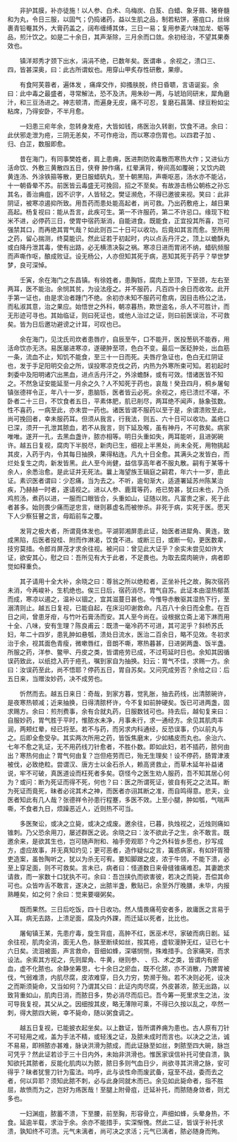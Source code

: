 <!-- { "loadSidebar": true } -->
　　非护其膜，补亦徒施！以人参、白术、乌梅炭、白芨、白蜡、象牙屑、猪脊髓和为丸，令日三服，以固气；仍捣诸药，益以生肌之品，制若粘饼，塞疽口，丝绵裹青铅罨其外，大膏药盖之，阔布缠缚其体，三日一易；复用参麦六味加龙、蛎等品，煎汁饮之。如是二十余日，其声渐除，三月余而口敛。余初经治，不望其果奏效也。

　　镇洋郑秀才颈下出水，涓涓不绝，已数年矣。医谓串 。余视之，溃口三、四，皆甚深奥，曰：此古所谓蚁也。用穿山甲炙存性研敷，果瘳。

　　有食阿芙蓉者，遍体发 ，痛痒交作，抑搔肤脱，终日昏聩，言语诞妄。余曰：此中毒之最盛者，寻常解法，恐不及济。用朱砂一两，与琥珀同研末，犀角磨汁，和三豆汤进之。神志顿清，而遍身无皮，痛不可忍，复磨石菖蒲、绿豆粉如尘粘席，乃得安卧，不半月愈。

　　一妇患三疟年余，忽转身发疮，大皆如钱，疡医治久转剧，饮食不进。余曰：此伏邪走泄为疮，三阴无恙矣，不可作疮治，而以寒凉伤胃也。以四君子加 、归、白芷，数服即愈。

　　昔在海门，有同事樊姓者，肩上患痈，医进荆防败毒散而寒热大作；又进仙方活命饮、外敷三黄散四五日，侠脊 肿作痛，红晕满背，脊间高如覆碗；又饮内疏黄连汤、外涂铁箍等散，更日服蜡矾丸，至十朝黑陷，声嘶呕恶，汤水亦不能沾，十一朝昏晕不苏。前医皆云毒盛无可挽回，招之不至矣。有故游击杨公朝栋之孙忘其名，善治痈疽，因不识字，人皆轻之。樊证濒危，不得已邀彼来视。笑曰：此非阴证，被寒凉遏抑所致。用吾药而患处能高起者，尚可救。乃出药敷疮上，越日果高起。杨复视曰：能从吾言，此疾可生。第一不许服药，第二不许忌口。缘现下粒米不进，必停药三日，使胃中宿药渐消，自能进食。既能食，正宜投其所喜，岂可强禁其口，而再绝其胃气哉？如此则百二十日可以收功。后竟如其言而愈。至所用之药，留心揣测，终莫能识。然此证若于初起时，内以点舌丹汗之，顶上以蟾酥丸或白降丹泄其毒，使有出路，必无横溃决裂之祸。寒凉日进而胃闭不纳，蜡矾频服而声嘶作呕，酿成败证。设无杨公，人亦但知其死于病，恶知其死于药乎？举世梦梦，良可深悼。

　　壬寅，余在海门之东昌镇。有徐姓者，患胸铄，腐肉上至顶，下至颈，左右至两耳，医不能治。余悯其贫，为设法痊之。并不服药，凡百四十余日而收攻。此开手第一证也，由是求治者踵门不绝。余初亦未知不服药可愈病，因目击杨公之法，而私淑其意，治之果应。始悟世之外科，朝凉暮热，欺世盗名，杀人不可胜计，而无形迹可寻也。其始临证，则曰死证也，或他人治过之证，则曰前医误治，不可救矣。皆为日后邀功避谤之计耳，可叹也已。

　　余在海门，见沈氏司炊者患唇疔，自辰至午，口不能开，医投葱矾不能吞，用活命饮亦无济。易医屡进寒凉，遂硬肿至项，色白不变。最后一医砭肿处，出血筋一条，流血不止，知饥不能食，至三十一日而死。夫唇疔急证也，色白无红阴证也，发于手足阳明交会之所，误投寒凉克伐之药，内热为外寒所束可知。若初起时刺委中及阳明诸穴出黑血，进点舌丹汗之，外涂蟾酥，或有可效。惜诸医皆不知之。不然急证安能延至一月余之久？人不知死于药也，哀哉！癸丑四月，桐乡屠甸镇张德祥令正，年八十一岁，患脑铄，医者皆云必死。余视之，疮已溃烂不堪，不卧者二十三日，不饮食者五日，平素体肥，肌已削尽，两耳绝不闻声，脉象弦数。性不喜药，一病至此，亦未尝一药也。诸医皆谓不服药以至于是，余谓溃败至此，尚可挽回者，幸未服药耳。但须从我言，行我法，则五、六十日可以收功。盖疮口已深，须开一孔泄其脓血，若不从我言，则下延及喉，虽有神丹，不可救矣。病家唯唯。遂开一孔，去黑血盏许，脓亦相等。明日头重如失，两耳能听，且进粥碗许。越五日复视，腐肉下半脱尽，新肉已生，细视上半黑处，尚未全死，用物挑起其皮，入药于内，令其每日抽换，果得粘连。凡九十日全愈。其满头之发皆白，而烂处复生之肉，新发皆黑。此人至今尚健，益信享高年者不服丸散。嗣有于某等十余人，余悉治愈。是此证并无死法。曩上海望族王辑庭之嗣君，年六十一岁，患此证。素识医者谓曰：少忍痛，当为去之。不听，逾旬渐大，适道署延苏州陈某治疾，乃赫赫一时者，遂请视之。进以人参、鹿茸等药，疮已势甚，犹曰未也，乃杀鸡煎汤，煮药以进，一服而口眼皆合，头重如山，证随以败。凡富贵之家，死于此者甚多。始则畏少痛而逆忠言，继则慕虚名而被惨杀。非死于病，实死于医。愿天下人少察狂瞽之言，毋蹈前车之覆。

　　发背之极大者，所谓竟体发也。平湖郭湘屏患此证，始医者进犀角、黄连，致成黑陷，后医者投桂、附而作淋渴，饮食不进。或断三日，或断一旬，更医数辈，技穷莫措。令郎肖屏茂才求余往视。被问曰：曾见此大证乎？余实未尝见如许大证，欲安其心，慰之曰：吾所见有大于此者，不足畏也。为取去腐肉碗许，病者即觉如释重负。

　　其子请用十全大补，余晓之曰：尊翁之所以绝粒者，正坐补托之故，胸次宿药未消，今再峻补，生机绝也。俟三日后，宿药消尽，胃气自苏。此证本由湿热郁蒸而成，寒凉以遏之，温补以锢之，宜其滋蔓日甚也。今惟导赤散驱其湿热下行，至溺清则止。越五日复视，已能自起，在床沿叩谢救命。凡百八十余日而全愈。在百日之间，曾患牙疳，与竹叶石膏汤而安。其人至今尚在。设根据立斋上渴下淋而用十全、八味，安有生理？陈良甫云：既溃一毫冷药不可进，其可泥乎？斜桥苏氏妇，年二十四岁，患乳肿如悬瓠，溃处日流水，医治二百余日，略不见效。冬初求治于余，视其面色青瘦，微嗽唇红，音朗不嘶，寒热暮甚，日进粥两盏、饭半盏。所服之药，洋参、鳖甲、丹皮之类，皆谓疮劳已成，不过苟延时日也。余知其因循误药致此，以纸捻入药于疮孔，嘱到家自为抽换。妇云：胃气不佳，求赐一方。余曰：汝误药至此，尚不悟耶？停药五日，胃自苏矣。又问究成劳否？余给之曰：后五日来，当赠汝妙药，决不成劳也。

　　忻然而去。越五日来日：奇哉，到家方暮，觉乳胀，抽去药线，出清脓碗许，是夜寒热顿减；近来抽换，日得清脓杯许，今不复如前肿硬矣。饭已可进两盏，固求赐方。余曰：煎剂费事，余有合就丸药，日服数钱可也。持去后，越旬复来曰：自服妙药，胃气胜于平时，惟脓水未净，月事未行，求一通经方。余见其肌肉丰润，两颊红晕，经已将至。若不与药，而另求内科通经，反恐误事，仍以前丸与之。后即全愈受孕。其实两次所用之药，皆饭焦磨末，少如橘皮而丸也。余治六、七年不愈之乳证，无不用药线刀针愈者，不胜仆数。即如此妇，若不插药，脓何由出？寒热何由止？胃气何由复？岂但疮劳而已，殆无生理矣！设不停药，肠胃津液被伐，必致绝粒。尝谓汉、唐方士以金石杀人，赖高贤救止，而草木延年补益诸说，牢不可破，真医道设而枉死者多矣。窃怪今之医生劝人服药，吾不知其居心何为？或问：断为死证而得不死，何也？曰：医之所谓死证，彼自有死之之法耳。断为死证而竟死，昧者必诧其术之神，而医者亦诩其断之准，而自鸣得意。悲夫，业医者知此有几人哉？张德祥令孙患行程蹇，多医不效。上至小腿，肿如瓠，气喘声嘶，不食者九日，烦躁恶近人，近则热不可当。

　　多医聚讼，或决之立毙，或决之成废。邀余往，已暮，执烛视之，近烛则痛如锥刺。乃父恐余用刀，屡述群医之说。余晓之曰：汝不欲此子之生，余不敢言。既邀余来，是欲其生也，岂可随声附和、袖手旁观耶？今之外科皆乡愿也，抄写成方，虚应故事，并无真知灼见；更可恶者，造作疑似之言，簧惑病家，有如奸胥猾吏造案，虽咎陶听之，犹以为杀无可宥。要知脚跟之皮，浓于牛领，不能下溃，必至上穿足面，则不可救矣。言未已，病者曰：怪道数日来骨缝锥痛难忍。其妻跪求请救，而一家数十口犹执不可。余曰：吾岂挟仇而欲害彼，若决之而毙，吾偿其命可也。众皆咋舌不敢言，遂决之，出脓半盏，敷贴已，余至外厅晚膳，未毕，内报熟睡矣，如之何？余曰：觉来要啜粥矣。

　　既而果然。三日后吃饭，四十日收功。然人情畏痛苟安者多，故庸医之言易于入耳。病无去路，上溃足面，腐及内外踝，而迁延以死者，比比也。

　　屠甸镇王某，先患疔毒，旋生背疽，高肿不红，医巫术尽，家破而病日剧。延余往视，肌肉全消，面无人色，脉至断续如丝，按其疮，虚软漫肿无红，证已七十六日矣。流泪被面，声言救命，音细如蜂，深堪悯恻，殊难措手。合家痛哭，而求设法。余索其方视之，先则犀角、牛黄，继则参、 、归、术之类，皆谓内有瘀血，虚不化脓也。余静坐筹思，七十余日之瘀血，既不化脓，亦不消散，乃脾胃被伐，气弱难溃，内肌尽腐，皮浓难穿，日久力穷，势濒于殆。若不决则必死，设决之而斯须毙命，又当如何？乃谓其父曰：此证内肉尽腐，外皮甚浓，脓无出路，以致背重如山，肌肉日消，而脓日多，势必消尽而后已。吾今筹一死里求生之法，汝可导我复视，其父从之。因细按其皮，略无薄隙可乘，不得已久按以乱之，卒然一刺，得大脓四大碗，幸不毙命，随以粥食调之。

　　越五日复视，已能披衣起坐矣。以上数证，皆所谓养痈为患也。古人原有刀针不可轻用之戒，盖为手法不精，或轻浅之证，及脓未成时而言也。以决之之法，诚不易易，即辨脓亦甚难，脉诀洪滑为脓成，而此证脉至如丝，刺脓至四大碗，脉岂可凭乎？然此证若诊于三十日内外，未始非洪滑也。惟医家误信补托可使自溃，孰知欲托其脓者，反能化肌肉以为脓，脓日多则气血日少，尚欲寻其洪滑之脉，安可得乎？昧者犹訾刀针为蛮法。呜呼，此与谈性命而废武备，寇至不战，委而去之者，何以异耶？须知此脓不刺，必与此身同就木而已。余见如此毙命者，指不胜屈，故愤而为之，岂好为疡医哉！至腿上附骨疽，迁延补托，而脓随身敛者，则尤多也。

　　一妇渊疽，脓蓄不溃，下至腰，前至胸，形容骨立，声细如蜂，头晕身热，不食。延逾半载，求治于余。余亦不能措手，实深惭愧。然此二证，皆误于补托求溃，孰知终不可溃。元气未漓者，尚可决之求活；元气已漓者，脓必随身而殉。

